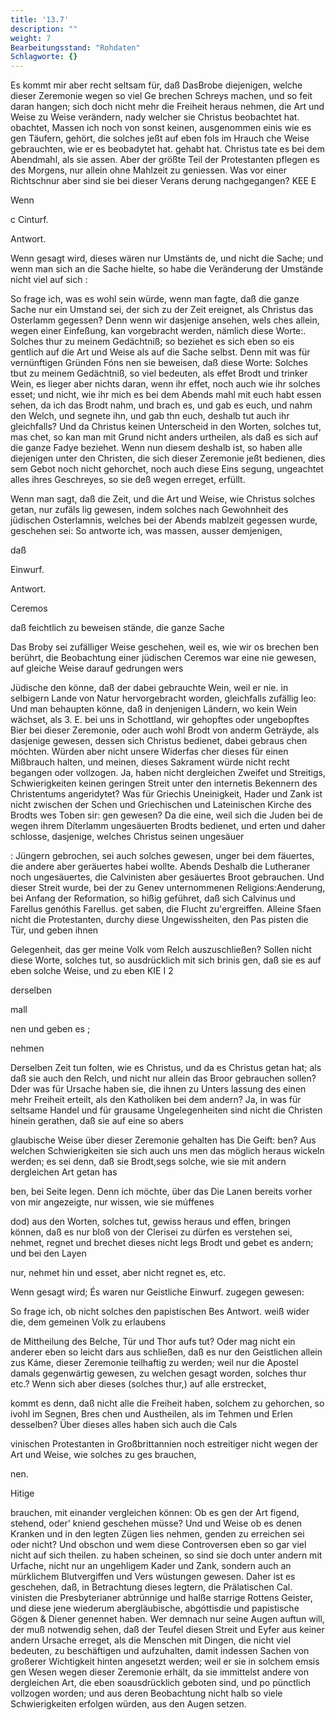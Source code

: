 ```yaml
---
title: '13.7'
description: ""
weight: 7
Bearbeitungsstand: "Rohdaten"
Schlagworte: {}
---
```

<!-- Seite 649 -->


Es kommt mir aber recht seltsam für, daß DasBrobe
diejenigen, welche dieser Zeremonie wegen so viel Ge brechen
Schreys machen, und so feit daran hangen; sich doch nicht mehr
die Freiheit heraus nehmen, die Art und Weise zu Weise
verändern, nady welcher sie Christus beobachtet hat. obachtet,
Massen ich noch von sonst keinen, ausgenommen einis wie es
gen Täufern, gehört, die solches jeßt auf eben fols im Hrauch
che Weise gebrauchten, wie er es beobadytet hat. gehabt hat.
Christus tate es bei dem Abendmahl, als sie assen.
Aber der größte Teil der Protestanten pflegen es des
Morgens, nur allein ohne Mahlzeit zu geniessen. Was
vor einer Richtschnur aber sind sie bei dieser Verans
derung nachgegangen?
        KEE E

Wenn

c
Cinturf.

Antwort.
<!-- Seite 650 -->
Wenn gesagt wird, dieses wären nur Umstänts de, und nicht die Sache; und wenn man sich an die Sache hielte, so habe die Veränderung der Umstände nicht viel auf sich :

So frage ich, was es wohl sein würde, wenn man fagte, daß die ganze Sache nur ein Umstand sei, der sich zu der Zeit ereignet, als Christus das Osterlamm gegessen? Denn wenn wir dasjenige ansehen, wels ches allein, wegen einer Einfeßung, kan vorgebracht werden, nämlich diese Worte:. Solches thur zu meinem Gedächtniß; so beziehet es sich eben so eis gentlich auf die Art und Weise als auf die Sache selbst. Denn mit was für vernünftigen Gründen Fóns nen sie beweisen, daß diese Worte: Solches tbut zu meinem Gedächtniß, so viel bedeuten, als effet Brodt und trinker Wein, es lieger aber nichts daran, wenn ihr effet, noch auch wie ihr solches esset; und nicht, wie ihr mich es bei dem Abends mahl mit euch habt essen sehen, da ich das Brodt nahm, und brach es, und gab es euch, und nahm den Welch, und segnete ihn, und gab thn euch, deshalb tut auch ihr gleichfalls? Und da Christus keinen Unterscheid in den Worten, solches tut, mas chet, so kan man mit Grund nicht anders urtheilen, als daß es sich auf die ganze Fadye beziehet. Wenn nun diesem deshalb ist, so haben alle diejenigen unter den Christen, die sich dieser Zeremonie jeßt bedienen, dies sem Gebot noch nicht gehorchet, noch auch diese Eins segung, ungeachtet alles ihres Geschreyes, so sie deß wegen erreget, erfüllt.

 Wenn man sagt, daß die Zeit, und die Art und
Weise, wie Christus solches getan, nur zufäls
lig gewesen, indem solches nach Gewohnheit des
jüdischen Osterlamnis, welches bei der Abends
mablzeit gegessen wurde, geschehen sei:
 So antworte ich, was massen, ausser demjenigen,

daß

Einwurf.

Antwort.

<!-- Seite 651 -->

Ceremos

daß feichtlich zu beweisen stände, die ganze Sache

Das Broby sei zufälliger Weise geschehen, weil es, wie wir os brechen ben berührt, die Beobachtung einer jüdischen Ceremos war eine nie gewesen, auf gleiche Weise darauf gedrungen wers

Jüdische den könne, daß der dabei gebrauchte Wein, weil er nie. in selbigern Lande von Natur hervorgebracht worden, gleichfalls zufällig leo: Und man behaupten könne, daß in denjenigen Ländern, wo kein Wein wächset, als 3. E. bei uns in Schottland, wir gehopftes oder ungebopftes Bier bei dieser Zeremonie, oder auch wohl Brodt von anderm Geträyde, als dasjenige gewesen, dessen sich Christus bedienet, dabei gebraus chen möchten. Würden aber nicht unsere Widerfas cher dieses für einen Mißbrauch halten, und meinen, dieses Sakrament würde nicht recht begangen oder vollzogen. Ja, haben nicht dergleichen Zweifet und Streitigs, Schwierigkeiten keinen geringen Streit unter den internetis Bekennern des Christentums angeridytet? Was für Griechis Uneinigkeit, Hader und Zank ist nicht zwischen der Schen und Griechischen und Lateinischen Kirche des Brodts wes Toben sir: gen gewesen? Da die eine, weil sich die Juden bei de wegen ihrem Díterlamm ungesäuerten Brodts bedienet, und erten und daher schlosse, dasjenige, welches Christus seinen ungesäuer

: Jüngern gebrochen, sei auch solches gewesen, unger bei dem fäuertes, die andere aber geräuertes habei wollte. Abends Deshalb
 die Lutheraner noch ungesäuertes, die Calvinisten aber gesäuertes Broot gebrauchen. Und dieser Streit wurde, bei der zu Genev unternommenen Religions:Aenderung, bei Anfang der Reformation, so hißig geführet, daß sich Calvinus und Farellus genóthis Farellus. get saben, die Flucht zu'ergreiffen. Alleine Sfaen nicht die Protestanten, durchy diese Ungewissheiten, den Pas pisten die Tür, und geben ihnen

Gelegenheit, das ger meine Volk vom Relch auszuschließen? Sollen nicht diese Worte, solches tut, so ausdrücklich mit sich brinis gen, daß sie es auf eben solche Weise, und zu eben KIE I 2

derselben

mall


nen und geben es ;

nehmen
<!-- Seite 652 -->
Derselben Zeit tun folten, wie es Christus, und da es Christus getan hat; als daß sie auch den Relch, und nicht nur allein das Broor gebrauchen sollen? Dder was für Ursache haben sie, die ihnen zu Unters lassung des einen mehr Freiheit erteilt, als den Katholiken bei dem andern? Ja, in was für seltsame Handel und für grausame Ungelegenheiten sind nicht die Christen hinein gerathen, daß sie auf eine so abers

glaubische Weise über dieser Zeremonie gehalten has Die Geift: ben? Aus welchen Schwierigkeiten sie sich auch uns men das möglich heraus wickeln werden; es sei denn, daß sie Brodt,segs solche, wie sie mit andern dergleichen Art getan has

ben, bei Seite legen. Denn ich möchte, über das Die Lanen bereits vorher von mir angezeigte, nur wissen, wie sie múffenes

dod) aus den Worten, solches tut, gewiss heraus und effen, bringen können, daß es nur bloß von der Clerisei zu dürfen es verstehen sei, nehmet, regnet und brechet dieses nicht legs Brodt und gebet es andern; und bei den Layen

nur, nehmet hin und esset, aber nicht regnet es, etc.

Wenn gesagt wird; És waren nur Geistliche Einwurf. zugegen gewesen:

So frage ich, ob nicht solches den papistischen Bes Antwort. weiß wider die, dem gemeinen Volk zu erlaubens

de Mittheilung des Belche, Tür und Thor aufs tut? Oder mag nicht ein anderer eben so leicht dars aus schließen, daß es nur den Geistlichen allein zus Káme, dieser Zeremonie teilhaftig zu werden; weil nur die Apostel damals gegenwärtig gewesen, zu welchen gesagt worden, solches thur etc.? Wenn sich aber dieses (solches thur,) auf alle erstrecket,

kommt es denn, daß nicht alle die Freiheit haben, solchem zu gehorchen, so ivohl im Segnen, Bres chen und Austheilen, als im Tehmen und Erlen desselben? Über dieses alles haben sich auch die Cals

vinischen Protestanten in Großbrittannien noch estreitiger nicht wegen der Art und Weise, wie solches zu ges
brauchen,

nen.

Hitige

<!-- Seite 653 -->

brauchen, mit einander vergleichen können: Ob es gen der Art
figend, stehend, oder' kniend geschehen müsse? Und und Weise
ob es denen Kranken und in den legten Zügen lies nehmen,
genden zu erreichen sei oder nicht? Und obschon und wem
diese Controversen eben so gar viel nicht auf sich theilen.
zu haben scheinen, so sind sie doch unter andern mit
Urfache, nicht nur an ungehligem Kader und Zank,
sondern auch an mürklichem Blutvergiffen und Vers
wüstungen gewesen. Daher ist es geschehen, daß,
in Betrachtung dieses legtern, die Prälatischen Cal.
vinisten die Presbyterianer abtrünnige und halße
starrige Rottens Geister, und diese jene wiederum
abergläubische, abgóttisdie und papistische Gögen &
Diener genennet haben. Wer demnach nur seine
Augen auftun will, der muß notwendig sehen, daß
der Teufel diesen Streit und Eyfer aus keiner andern
Ursache erreget, als die Menschen mit Dingen, die
nicht viel bedeuten, zu beschäftigen und aufzuhalten,
damit indessen Sachen von großerer Wichtigkeit
 hinten angesetzt werden; weil er sie in solchem emsis
 gen Wesen wegen dieser Zeremonie erhält, da
sie immittelst andere von dergleichen Art, die eben
soausdrücklich geboten sind, und po pünctlich
vollzogen worden; und aus deren Beobachtung nicht
halb so viele Schwierigkeiten erfolgen würden, aus
den Augen setzen.
